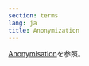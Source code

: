 ```yaml
---
section: terms
lang: ja
title: Anonymization
---
```


[Anonymisation](/glossary/ja/terms/anonymisation/)を参照。
